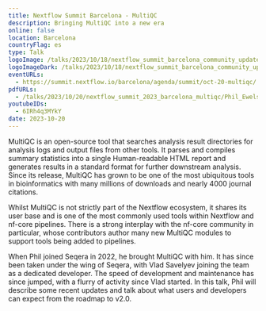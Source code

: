 ```yaml
---
title: Nextflow Summit Barcelona - MultiQC
description: Bringing MultiQC into a new era
online: false
location: Barcelona
countryFlag: es
type: Talk
logoImage: /talks/2023/10/18/nextflow_summit_barcelona_community_updates/nextflow_summit_2023.svg
logoImageDark: /talks/2023/10/18/nextflow_summit_barcelona_community_updates/nextflow_summit_2023_darkbg.svg
eventURLs:
  - https://summit.nextflow.io/barcelona/agenda/summit/oct-20-multiqc/
pdfURLs:
  - /talks/2023/10/20/nextflow_summit_2023_barcelona_multiqc/Phil_Ewels_-_MultiQC.pdf
youtubeIDs:
  - 6IRh4q3MYkY
date: 2023-10-20
---
```


MultiQC is an open-source tool that searches analysis result directories for analysis logs and output files from other tools. It parses and compiles summary statistics into a single Human-readable HTML report and generates results in a standard format for further downstream analysis. Since its release, MultiQC has grown to be one of the most ubiquitous tools in bioinformatics with many millions of downloads and nearly 4000 journal citations.

Whilst MultiQC is not strictly part of the Nextflow ecosystem, it shares its user base and is one of the most commonly used tools within Nextflow and nf-core pipelines. There is a strong interplay with the nf-core community in particular, whose contributors author many new MultiQC modules to support tools being added to pipelines.

When Phil joined Seqera in 2022, he brought MultiQC with him. It has since been taken under the wing of Seqera, with Vlad Savelyev joining the team as a dedicated developer. The speed of development and maintenance has since jumped, with a flurry of activity since Vlad started. In this talk, Phil will describe some recent updates and talk about what users and developers can expect from the roadmap to v2.0.
